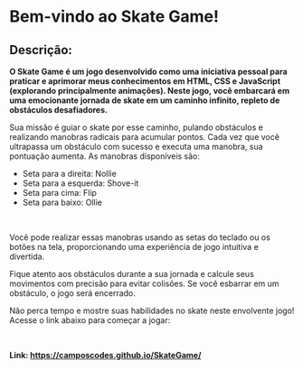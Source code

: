 # Bem-vindo ao Skate Game!

## Descrição:

**O Skate Game é um jogo desenvolvido como uma iniciativa pessoal para praticar e aprimorar meus conhecimentos em HTML, CSS e JavaScript (explorando principalmente animações). Neste jogo, você embarcará em uma emocionante jornada de skate em um caminho infinito, repleto de obstáculos desafiadores.**

Sua missão é guiar o skate por esse caminho, pulando obstáculos e realizando manobras radicais para acumular pontos. Cada vez que você ultrapassa um obstáculo com sucesso e executa uma manobra, sua pontuação aumenta. As manobras disponíveis são:

-   Seta para a direita: Nollie
-   Seta para a esquerda: Shove-it
-   Seta para cima: Flip
-   Seta para baixo: Ollie

<br>

Você pode realizar essas manobras usando as setas do teclado ou os botões na tela, proporcionando uma experiência de jogo intuitiva e divertida.

Fique atento aos obstáculos durante a sua jornada e calcule seus movimentos com precisão para evitar colisões. Se você esbarrar em um obstáculo, o jogo será encerrado.

Não perca tempo e mostre suas habilidades no skate neste envolvente jogo! Acesse o link abaixo para começar a jogar:

<br>

**Link: https://camposcodes.github.io/SkateGame/**

